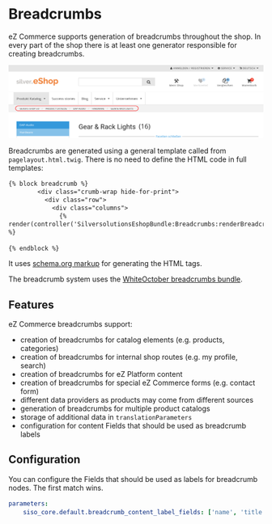 # Breadcrumbs

eZ Commerce supports generation of breadcrumbs throughout the shop.
In every part of the shop there is at least one generator responsible for creating breadcrumbs. 

![](../img/breadcrumbs_1.png)

Breadcrumbs are generated using a general template called from `pagelayout.html.twig`.
There is no need to define the HTML code in full templates:

``` html+twig
{% block breadcrumb %}
        <div class="crumb-wrap hide-for-print">
          <div class="row">
            <div class="columns">
              {% render(controller('SilversolutionsEshopBundle:Breadcrumbs:renderBreadcrumbs')) %}

{% endblock %} 
```

It uses [schema.org markup](http://schema.org/BreadcrumbList) for generating the HTML tags. 

The breadcrumb system uses the [WhiteOctober breadcrumbs bundle](https://github.com/whiteoctober/BreadcrumbsBundle).

## Features

eZ Commerce breadcrumbs support:

- creation of breadcrumbs for catalog elements (e.g. products, categories)
- creation of breadcrumbs for internal shop routes (e.g. my profile, search)
- creation of breadcrumbs for eZ Platform content
- creation of breadcrumbs for special eZ Commerce forms (e.g. contact form)
- different data providers as products may come from different sources
- generation of breadcrumbs for multiple product catalogs
- storage of additional data in `translationParameters`
- configuration for content Fields that should be used as breadcrumb labels

## Configuration

You can configure the Fields that should be used as labels for breadcrumb nodes.
The first match wins.

``` yaml
parameters:
    siso_core.default.breadcrumb_content_label_fields: ['name', 'title']
```
